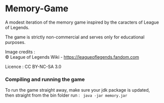 # Memory-Game
A modest iteration of the memory game inspired by the caracters of League of Legends. 

<p>The game is strictly non-commercial and serves only for educational purposes.</p> 
<p>Image credits  :<br>
© League of Legends Wiki - 
<a href='https://leagueoflegends.fandom.com'>https://leagueoflegends.fandom.com</a><br>

Licence : CC BY-NC-SA 3.0

### Compiling and running the game
To run the game straight away, make sure your jdk package is updated, then straight from the bin folder run :
``` java -jar memory.jar```
